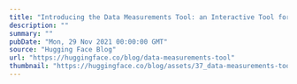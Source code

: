 ```yaml
---
title: "Introducing the Data Measurements Tool: an Interactive Tool for Looking at Datasets"
description: ""
summary: ""
pubDate: "Mon, 29 Nov 2021 00:00:00 GMT"
source: "Hugging Face Blog"
url: "https://huggingface.co/blog/data-measurements-tool"
thumbnail: "https://huggingface.co/blog/assets/37_data-measurements-tool/datametrics.png"
---
```


